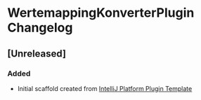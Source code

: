 <!-- Keep a Changelog guide -> https://keepachangelog.com -->

# WertemappingKonverterPlugin Changelog

## [Unreleased]
### Added
- Initial scaffold created from [IntelliJ Platform Plugin Template](https://github.com/JetBrains/intellij-platform-plugin-template)
